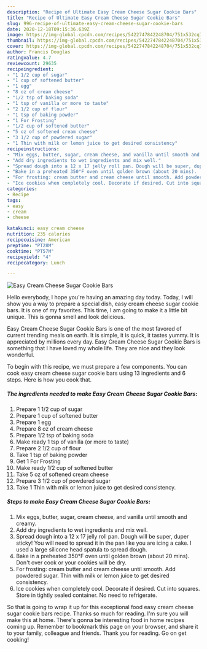 ```yaml
---
description: "Recipe of Ultimate Easy Cream Cheese Sugar Cookie Bars"
title: "Recipe of Ultimate Easy Cream Cheese Sugar Cookie Bars"
slug: 996-recipe-of-ultimate-easy-cream-cheese-sugar-cookie-bars
date: 2020-12-18T09:15:36.639Z
image: https://img-global.cpcdn.com/recipes/5422747842248704/751x532cq70/easy-cream-cheese-sugar-cookie-bars-recipe-main-photo.jpg
thumbnail: https://img-global.cpcdn.com/recipes/5422747842248704/751x532cq70/easy-cream-cheese-sugar-cookie-bars-recipe-main-photo.jpg
cover: https://img-global.cpcdn.com/recipes/5422747842248704/751x532cq70/easy-cream-cheese-sugar-cookie-bars-recipe-main-photo.jpg
author: Francis Douglas
ratingvalue: 4.7
reviewcount: 29635
recipeingredient:
- "1 1/2 cup of sugar"
- "1 cup of softened butter"
- "1 egg"
- "8 oz of cream cheese"
- "1/2 tsp of baking soda"
- "1 tsp of vanilla or more to taste"
- "2 1/2 cup of flour"
- "1 tsp of baking powder"
- "1 For Frosting"
- "1/2 cup of softened butter"
- "5 oz of softened cream cheese"
- "3 1/2 cup of powdered sugar"
- "1 Thin with milk or lemon juice to get desired consistency"
recipeinstructions:
- "Mix eggs, butter, sugar, cream cheese, and vanilla until smooth and creamy."
- "Add dry ingredients to wet ingredients and mix well."
- "Spread dough into a 12 x 17 jelly roll pan. Dough will be super, duper sticky! You will need to spread it in the pan like you are icing a cake. I used a large silicone head spatula to spread dough."
- "Bake in a preheated 350°F oven until golden brown (about 20 mins).  Don&#39;t over cook or your cookies will be dry."
- "For frosting: cream butter and cream cheese until smooth. Add powdered sugar. Thin with milk or lemon juice to get desired consistency."
- "Ice cookies when completely cool. Decorate if desired. Cut into squares. Store in tightly sealed container. No need to refrigerate."
categories:
- Recipe
tags:
- easy
- cream
- cheese

katakunci: easy cream cheese 
nutrition: 235 calories
recipecuisine: American
preptime: "PT28M"
cooktime: "PT57M"
recipeyield: "4"
recipecategory: Lunch

---
```



![Easy Cream Cheese Sugar Cookie Bars](https://img-global.cpcdn.com/recipes/5422747842248704/751x532cq70/easy-cream-cheese-sugar-cookie-bars-recipe-main-photo.jpg)

Hello everybody, I hope you're having an amazing day today. Today, I will show you a way to prepare a special dish, easy cream cheese sugar cookie bars. It is one of my favorites. This time, I am going to make it a little bit unique. This is gonna smell and look delicious.



Easy Cream Cheese Sugar Cookie Bars is one of the most favored of current trending meals on earth. It is simple, it is quick, it tastes yummy. It is appreciated by millions every day. Easy Cream Cheese Sugar Cookie Bars is something that I have loved my whole life. They are nice and they look wonderful.


To begin with this recipe, we must prepare a few components. You can cook easy cream cheese sugar cookie bars using 13 ingredients and 6 steps. Here is how you cook that.

<!--inarticleads1-->

##### The ingredients needed to make Easy Cream Cheese Sugar Cookie Bars:

1. Prepare 1 1/2 cup of sugar
1. Prepare 1 cup of softened butter
1. Prepare 1 egg
1. Prepare 8 oz of cream cheese
1. Prepare 1/2 tsp of baking soda
1. Make ready 1 tsp of vanilla (or more to taste)
1. Prepare 2 1/2 cup of flour
1. Take 1 tsp of baking powder
1. Get 1 For Frosting
1. Make ready 1/2 cup of softened butter
1. Take 5 oz of softened cream cheese
1. Prepare 3 1/2 cup of powdered sugar
1. Take 1 Thin with milk or lemon juice to get desired consistency.




<!--inarticleads2-->

##### Steps to make Easy Cream Cheese Sugar Cookie Bars:

1. Mix eggs, butter, sugar, cream cheese, and vanilla until smooth and creamy.
1. Add dry ingredients to wet ingredients and mix well.
1. Spread dough into a 12 x 17 jelly roll pan. Dough will be super, duper sticky! You will need to spread it in the pan like you are icing a cake. I used a large silicone head spatula to spread dough.
1. Bake in a preheated 350°F oven until golden brown (about 20 mins).  Don&#39;t over cook or your cookies will be dry.
1. For frosting: cream butter and cream cheese until smooth. Add powdered sugar. Thin with milk or lemon juice to get desired consistency.
1. Ice cookies when completely cool. Decorate if desired. Cut into squares. Store in tightly sealed container. No need to refrigerate.




So that is going to wrap it up for this exceptional food easy cream cheese sugar cookie bars recipe. Thanks so much for reading. I'm sure you will make this at home. There's gonna be interesting food in home recipes coming up. Remember to bookmark this page on your browser, and share it to your family, colleague and friends. Thank you for reading. Go on get cooking!
